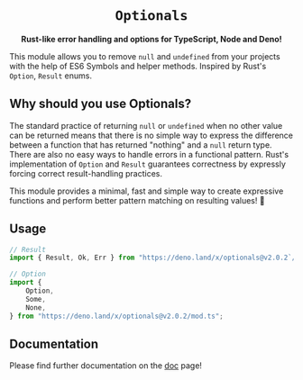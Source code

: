 <div align="center">

  <h1><code>Optionals</code></h1>

<strong>Rust-like error handling and options for TypeScript, Node and Deno!</strong>

</div>

This module allows you to remove `null` and `undefined` from your projects with the help of ES6 Symbols and helper methods. Inspired by Rust's `Option`, `Result` enums.

## Why should you use Optionals?

The standard practice of returning `null` or `undefined` when no other value can be returned means that there is no simple way to express the difference between a function that has returned "nothing" and a `null` return type. There are also no easy ways to handle errors in a functional pattern. Rust's implementation of `Option` and `Result` guarantees correctness by expressly forcing correct result-handling practices.

This module provides a minimal, fast and simple way to create expressive functions and perform better pattern matching on resulting values! 🚀

## Usage

```ts
// Result
import { Result, Ok, Err } from "https://deno.land/x/optionals@v2.0.2`/mod.ts";

// Option
import {
    Option,
    Some,
    None,
} from "https://deno.land/x/optionals@v2.0.2/mod.ts";
```

## Documentation

Please find further documentation on the [doc](https://doc.deno.land/https://deno.land/x/optionals@v2.0.2/mod.ts) page!
